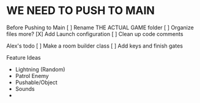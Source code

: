 # WE NEED TO PUSH TO MAIN

Before Pushing to Main
[ ] Rename THE ACTUAL GAME folder
[ ] Organize files more?
[X] Add Launch configuration
[ ] Clean up code comments


Alex's todo
[ ] Make a room builder class
[ ] Add keys and finish gates


Feature Ideas
* Lightning (Random)
* Patrol Enemy
* Pushable/Object
* Sounds
* 